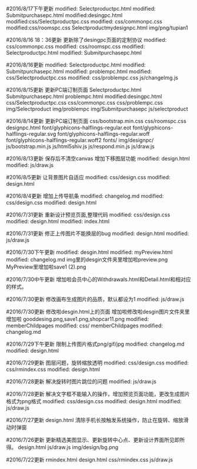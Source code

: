 #2016/8/17下午更新
modified: Selectproductpc.html
modified: Submitpurchasepc.html
modified:desingpc.html
modified:css/Selectproductpc.css
modified: css/commonpc.css
modified:css/roomspc.css
Selectproductmydesignpc.html
img/png/tupian1

#2016/8/16 18：36更新
更新除了desingpc页面的定制协议
modified:  css/commonpc.css
modified:  css/roomspc.css
modified:  Selectproductpc.html
modified:  Submitpurchasepc.html

#2016/8/16更新
modified:  Selectproductpc.html
modified:  Submitpurchasepc.html
modified:  problempc.html
modified:  css/Selectproductpc.css
modified:  css/problempc.css
js/changeImg.js


#2016/8/15更新
更新PC端订制页面
Selectproductpc.html
Submitpurchasepc.html
problempc.html
modified:desingpc.html
css/Selectproductpc.css
css/commonpc.css
css/problempc.css
img/Selectproduct
img/problempc
img/Submitpurchasepc
js/selectproduct

#2016/8/14更新
更新PC端订制页面
css/bootstrap.min.css
css/roomspc.css
designpc.html
font/glyphicons-halflings-regular.eot
font/glyphicons-halflings-regular.svg
font/glyphicons-halflings-regular.woff
font/glyphicons-halflings-regular.woff2
fonts/
img/designpc/
js/bootstrap.min.js
js/html5shiv.js
js/respond.min.js
js/draw.js

#2016/8/13更新
保存后不清空canvas 增加下移图层功能
modified:   design.html
modified:   js/draw.js

#2016/8/5更新
让背景图片自适应
modified:   css/design.css
modified:   design.html

#2016/8/4更新
增加上传导航条
modified:   changelog.md
modified:   css/design.css
modified:   design.html

#2016/7/31更新
重新设计预览页面,整理代码
modified:   css/design.css
modified:   design.html
modified:   index.html

#2016/7/31更新
修正上传图片不能换层的bug
modified:   design.html
modified:   js/draw.js

#2016/7/30下午更新
modified:  desgin.html
modified:  myPreview.html
modified:   changelog.md
img里的desgin文件夹里增加啦preview.png
MyPreview里增加啦save1 (2).png

#2016/7/30中午更新
增加啦会员中心的Withdrawals.html和Detail.html和相对应的样式。

#2016/7/30更新
修改画布生成图片的品质，默认都设为1
modified:   js/draw.js

#2016/7/30更新
修改啦desgin.html上的页面
增加啦修改啦desgin图片文件夹里增加啦 gooddesing.png,save1.png,shopcar11.png
modified:   memberChildpages
modified:  css/ memberChildpages
modified:   changelog.md

#2016/7/29下午更新
限制上传图片格式png/gif/jpg
modified:   changelog.md
modified:   design.html


#2016/7/29更新
图层问题，旋转缩放透明
modified:   css/design.css
modified:   css/rmindex.css
modified:   design.html


#2016/7/28更新
解决旋转时图片跳位的问题
modified:   js/draw.js

#2016/7/28更新
解决文字框不能输入的操作，增加预览页面功能，更改生成图片格式为png格式
modified:   css/design.css
modified:   design.html
modified:   js/draw.js

#2016/7/27更新
design.html 清除手机长按触发系统操作，防止在旋转、缩放滑动时弹窗

#2016/7/26更新
更新精选美图显示、更新旋转中心点、更新设计界面所见即所得。
design.html
js/draw.js
img/design/bg.png

#2016/7/22更新
rmindex.html
design.html
css/rmindex.css
js/draw.js